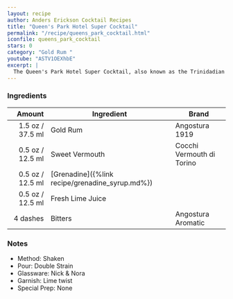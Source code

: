 ```yaml
---
layout: recipe
author: Anders Erickson Cocktail Recipes
title: "Queen's Park Hotel Super Cocktail"
permalink: "/recipe/queens_park_cocktail.html"
iconfile: queens_park_cocktail
stars: 0
category: "Gold Rum "
youtube: "ASTV1OEXhbE"
excerpt: |
  The Queen's Park Hotel Super Cocktail, also known as the Trinidadian Daiquiri, is a complex and flavorful drink that blends the sweetness of grenadine and vermouth with the tartness of lime juice and the spiciness of Angostura bitters.
---
```


### Ingredients

|   Amount | Ingredient                                      | Brand                     |
| -------: | ----------------------------------------------- | ------------------------- |
|   1.5 oz / 37.5 ml | Gold Rum                                        | Angostura 1919            |
|   0.5 oz / 12.5 ml | Sweet Vermouth                                  | Cocchi Vermouth di Torino |
|   0.5 oz / 12.5 ml | [Grenadine]({%link recipe/grenadine_syrup.md%}) |
|   0.5 oz / 12.5 ml | Fresh Lime Juice                                |
| 4 dashes | Bitters                                         | Angostura Aromatic        |

### Notes

- Method: Shaken
- Pour: Double Strain
- Glassware: Nick & Nora
- Garnish: Lime twist
- Special Prep: None
